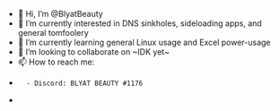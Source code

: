- 👋 Hi, I’m @BlyatBeauty
- 👀 I’m currently interested in DNS sinkholes, sideloading apps, and general tomfoolery
- 🌱 I’m currently learning general Linux usage and Excel power-usage
- 💞️ I’m looking to collaborate on ~IDK yet~
- 📫 How to reach me:
-       - Discord: BLYAT BEAUTY #1176
-       

<!---
BlyatBeauty/BlyatBeauty is a ✨ special ✨ repository because its `README.md` (this file) appears on your GitHub profile.
You can click the Preview link to take a look at your changes.
--->
